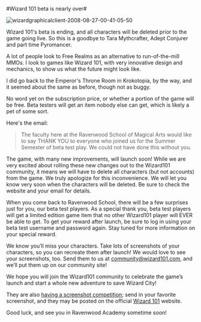 #Wizard 101 beta is nearly over#

![](http://westkarana.com/wp-content/uploads/2008/08/wizardgraphicalclient-2008-08-27-00-41-05-50.jpg "wizardgraphicalclient-2008-08-27-00-41-05-50")

Wizard 101's beta is ending, and all characters will be deleted prior to the game going live. So this is a goodbye to Tara Mythcrafter, Adept Conjurer and part time Pyromancer.

A lot of people look to Free Realms as an alternative to run-of-the-mill MMOs. I look to games like Wizard 101, with very innovative design and mechanics, to show us what the future might look like.

I did go back to the Emperor's Throne Room in Krokotopia, by the way, and it seemed about the same as before, though not as buggy. 

No word yet on the subscription price, or whether a portion of the game will be free. Beta testers will get an item nobody else can get, which is likely a pet of some sort.

Here's the email:


> The faculty here at the Ravenwood School of Magical Arts would like to say THANK YOU to everyone who joined us for the Summer Semester of beta test play. We could not have done this without you.

The game, with many new improvements, will launch soon! While we are very excited about rolling these new changes out to the Wizard101 community, it means we will have to delete all characters (but not accounts) from the game. We truly apologize for this inconvenience. We will let you know very soon when the characters will be deleted. Be sure to check the website and your email for details.

When you come back to Ravenwood School, there will be a few surprises just for you, our beta test players. As a special thank you, beta test players will get a limited edition game item that no other Wizard101 player will EVER be able to get. To get your reward after launch, be sure to log in using your beta test username and password again. Stay tuned for more information on your special reward.

We know you’ll miss your characters. Take lots of screenshots of your characters, so you can recreate them after launch! We would love to see your screenshots, too. Send them to us at community@wizard101.com, and we’ll put them up on our community site!

We hope you will join the Wizard101 community to celebrate the game’s launch and start a whole new adventure to save Wizard City!




They are also [having a screenshot competition](http://www.wizard101.com/site/posts/list/1684.ftl); send in your favorite screenshot, and they may be posted on the official [Wizard 101](http://www.wizard101.com) website.

Good luck, and see you in Ravenwood Academy sometime soon!

